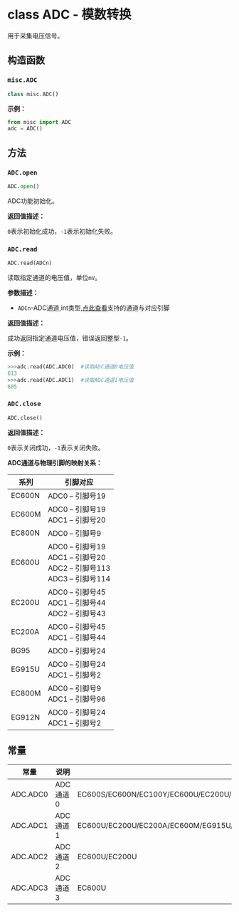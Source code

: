 # class ADC - 模数转换

用于采集电压信号。

## 构造函数

### `misc.ADC`

```python
class misc.ADC()
```

**示例：**

```python
from misc import ADC
adc = ADC()
```

## 方法

### `ADC.open`

```python
ADC.open()
```

ADC功能初始化。

**返回值描述：**

`0`表示初始化成功，`-1`表示初始化失败。

### `ADC.read`

```python
ADC.read(ADCn)
```

读取指定通道的电压值，单位`mV`。

**参数描述：**

- `ADCn`-ADC通道,int类型,<a href="#label_pinmap">点此查看</a>支持的通道与对应引脚

**返回值描述：**

成功返回指定通道电压值，错误返回整型`-1`。

**示例：**

```python
>>>adc.read(ADC.ADC0)  #读取ADC通道0电压值
613
>>>adc.read(ADC.ADC1)  #读取ADC通道1电压值
605
```

### `ADC.close`

```python
ADC.close()
```

**返回值描述：**

`0`表示关闭成功，`-1`表示关闭失败。

<span id="label_pinmap">**ADC通道与物理引脚的映射关系：**</span>

| 系列   | 引脚对应                                                     |
| ------ | ------------------------------------------------------------ |
| EC600N | ADC0 – 引脚号19                                              |
| EC600M | ADC0 – 引脚号19<br/>ADC1 – 引脚号20                          |
| EC800N | ADC0 – 引脚号9                                               |
| EC600U | ADC0 – 引脚号19<br/>ADC1 – 引脚号20<br />ADC2 – 引脚号113<br />ADC3 – 引脚号114 |
| EC200U | ADC0 – 引脚号45<br/>ADC1 – 引脚号44<br />ADC2 – 引脚号43     |
| EC200A | ADC0 – 引脚号45<br/>ADC1 – 引脚号44                          |
| BG95   | ADC0 – 引脚号24                                              |
| EG915U | ADC0 – 引脚号24<br/>ADC1 – 引脚号2                           |
| EC800M | ADC0 – 引脚号9<br/>ADC1 – 引脚号96                           |
| EG912N | ADC0 – 引脚号24<br/>ADC1 – 引脚号2                           |

## 常量

| 常量     | 说明     | 适用平台                                                     |
| -------- | -------- | ------------------------------------------------------------ |
| ADC.ADC0 | ADC通道0 | EC600S/EC600N/EC100Y/EC600U/EC200U/BC25PA/EC800N/BG95M3/EC200A/EC600M/EG915U/EC800M/EG912N |
| ADC.ADC1 | ADC通道1 | EC600U/EC200U/EC200A/EC600M/EG915U/EC800M/EG912N             |
| ADC.ADC2 | ADC通道2 | EC600U/EC200U                                                |
| ADC.ADC3 | ADC通道3 | EC600U                                                       |